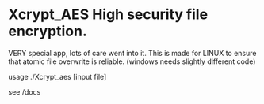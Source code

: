# Xcrypt_AES High security file encryption. 

VERY special app, lots of care went into it. This is made for LINUX to ensure that atomic file overwrite is reliable. (windows needs slightly different code)



usage ./Xcrypt_aes [input file]

see /docs 

